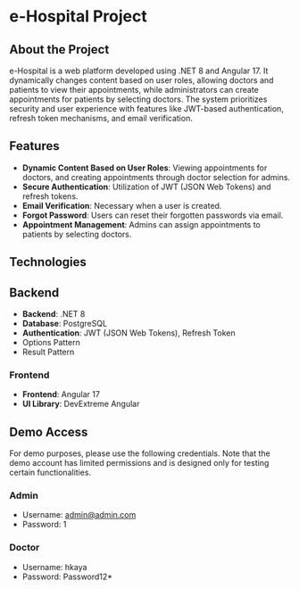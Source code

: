 # e-Hospital Project

## About the Project

e-Hospital is a web platform developed using .NET 8 and Angular 17. It dynamically changes content based on user roles, allowing doctors and patients to view their appointments, while administrators can create appointments for patients by selecting doctors.  The system prioritizes security and user experience with features like JWT-based authentication, refresh token mechanisms, and email verification.

## Features

- **Dynamic Content Based on User Roles**: Viewing appointments for doctors, and creating appointments through doctor selection for admins.
- **Secure Authentication**: Utilization of JWT (JSON Web Tokens) and refresh tokens.
- **Email Verification**:  Necessary when a user is created.
- **Forgot Password**: Users can reset their forgotten passwords via email.
- **Appointment Management**: Admins can assign appointments to patients by selecting doctors.

## Technologies
## Backend
- **Backend**: .NET 8
- **Database**: PostgreSQL
- **Authentication**: JWT (JSON Web Tokens), Refresh Token
-  Options Pattern
-  Result Pattern

### Frontend
-  **Frontend**: Angular 17
- **UI Library**: DevExtreme Angular

## Demo Access

For demo purposes, please use the following credentials. Note that the demo account has limited permissions and is designed only for testing certain functionalities.

### Admin
- Username: admin@admin.com
- Password: 1

### Doctor
- Username: hkaya
- Password: Password12*

